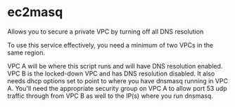 # ec2masq
Allows you to secure a private VPC by turning off all DNS resolution

To use this service effectively, you need a minimum of two VPCs in the same region.

VPC A will be where this script runs and will have DNS resolution enabled.
VPC B is the locked-down VPC and has DNS resolution disabled.  It also needs dhcp options set to point to where you have dnsmasq running in VPC A.  You'll need the appropriate security group on VPC A to allow port 53 udp traffic through from VPC B as well to the IP(s) where you run dnsmasq.

